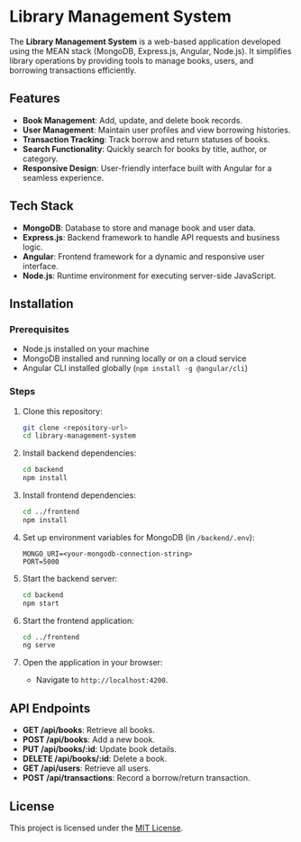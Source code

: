 # Library Management System  

The **Library Management System** is a web-based application developed using the MEAN stack (MongoDB, Express.js, Angular, Node.js). It simplifies library operations by providing tools to manage books, users, and borrowing transactions efficiently.  

## Features  
- **Book Management**: Add, update, and delete book records.  
- **User Management**: Maintain user profiles and view borrowing histories.  
- **Transaction Tracking**: Track borrow and return statuses of books.  
- **Search Functionality**: Quickly search for books by title, author, or category.  
- **Responsive Design**: User-friendly interface built with Angular for a seamless experience.  

## Tech Stack  
- **MongoDB**: Database to store and manage book and user data.  
- **Express.js**: Backend framework to handle API requests and business logic.  
- **Angular**: Frontend framework for a dynamic and responsive user interface.  
- **Node.js**: Runtime environment for executing server-side JavaScript.  

## Installation  

### Prerequisites  
- Node.js installed on your machine  
- MongoDB installed and running locally or on a cloud service  
- Angular CLI installed globally (`npm install -g @angular/cli`)  

### Steps  
1. Clone this repository:  
   ```bash  
   git clone <repository-url>  
   cd library-management-system  
   ```  

2. Install backend dependencies:  
   ```bash  
   cd backend  
   npm install  
   ```  

3. Install frontend dependencies:  
   ```bash  
   cd ../frontend  
   npm install  
   ```  

4. Set up environment variables for MongoDB (in `/backend/.env`):  
   ```  
   MONGO_URI=<your-mongodb-connection-string>  
   PORT=5000  
   ```  

5. Start the backend server:  
   ```bash  
   cd backend  
   npm start  
   ```  

6. Start the frontend application:  
   ```bash  
   cd ../frontend  
   ng serve  
   ```  

7. Open the application in your browser:  
   - Navigate to `http://localhost:4200`.  

## API Endpoints  
- **GET /api/books**: Retrieve all books.  
- **POST /api/books**: Add a new book.  
- **PUT /api/books/:id**: Update book details.  
- **DELETE /api/books/:id**: Delete a book.  
- **GET /api/users**: Retrieve all users.  
- **POST /api/transactions**: Record a borrow/return transaction.  

## License  
This project is licensed under the [MIT License](LICENSE).  
